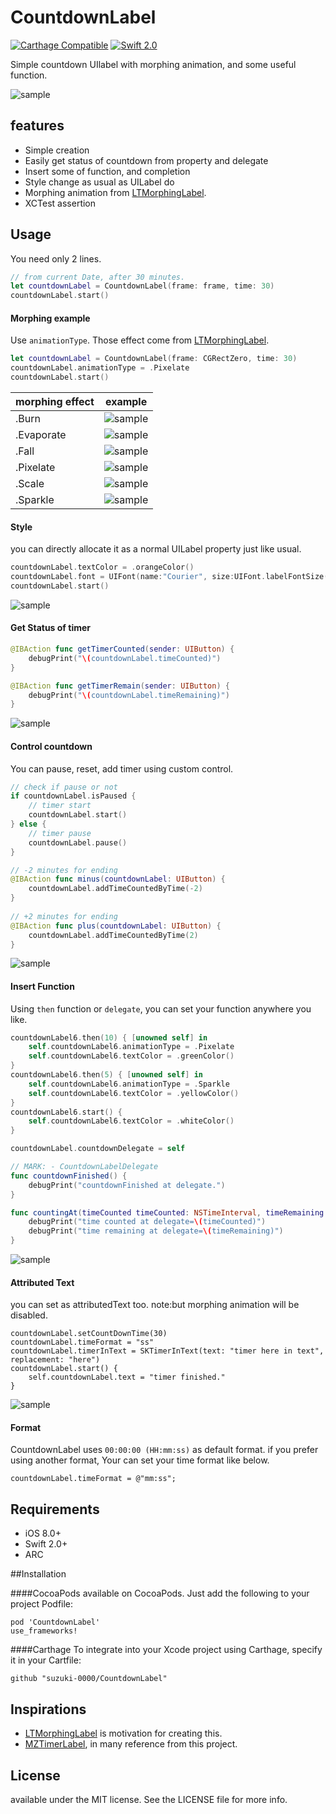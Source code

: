 CountdownLabel
========================

[![Carthage Compatible](https://img.shields.io/badge/Carthage-compatible-4BC51D.svg?style=flat)](https://github.com/Carthage/Carthage)
[![Swift 2.0](https://img.shields.io/badge/Swift-2.0-orange.svg?style=flat)](https://developer.apple.com/swift/)

Simple countdown UIlabel with morphing animation, and some useful function.

![sample](Screenshots/example01.gif)

## features
- Simple creation
- Easily get status of countdown from property and delegate
- Insert some of function, and completion
- Style change as usual as UILabel do
- Morphing animation from [LTMorphingLabel](https://github.com/lexrus/LTMorphingLabel).
- XCTest assertion

## Usage
You need only 2 lines. 

```swift
// from current Date, after 30 minutes.
let countdownLabel = CountdownLabel(frame: frame, time: 30)
countdownLabel.start()
```

#### Morphing example
Use `animationType`.
Those effect come from [LTMorphingLabel](https://github.com/lexrus/LTMorphingLabel).

```swift
let countdownLabel = CountdownLabel(frame: CGRectZero, time: 30)
countdownLabel.animationType = .Pixelate
countdownLabel.start()
```

| morphing effect | example | 
| -------- |--------- | 
| .Burn |  ![sample](Screenshots/exampleBurn.gif) |
| .Evaporate |  ![sample](Screenshots/exampleEvaporate.gif) |
| .Fall |  ![sample](Screenshots/exampleFall.gif) |
| .Pixelate | ![sample](Screenshots/examplePixelate.gif) |   
| .Scale | ![sample](Screenshots/exampleScale.gif) |   
| .Sparkle | ![sample](Screenshots/exampleSparkle.gif) |

#### Style
you can directly allocate it as a normal UILabel property just like usual.

```swift
countdownLabel.textColor = .orangeColor()
countdownLabel.font = UIFont(name:"Courier", size:UIFont.labelFontSize())
countdownLabel.start()
```

![sample](Screenshots/example02.gif) 

#### Get Status of timer
```swift
@IBAction func getTimerCounted(sender: UIButton) {
    debugPrint("\(countdownLabel.timeCounted)")
}

@IBAction func getTimerRemain(sender: UIButton) {
    debugPrint("\(countdownLabel.timeRemaining)")
}
```

![sample](Screenshots/example03.gif) 

#### Control countdown
You can pause, reset, add timer using custom control.

```swift
// check if pause or not
if countdownLabel.isPaused {
    // timer start
    countdownLabel.start()
} else {
    // timer pause
    countdownLabel.pause()
}
```

```swift
// -2 minutes for ending
@IBAction func minus(countdownLabel: UIButton) {
    countdownLabel.addTimeCountedByTime(-2)
}
    
// +2 minutes for ending
@IBAction func plus(countdownLabel: UIButton) {
    countdownLabel.addTimeCountedByTime(2)
}
```

![sample](Screenshots/example04.gif) 

#### Insert Function
Using `then` function or `delegate`, you can set your function anywhere you like.

```swift
countdownLabel6.then(10) { [unowned self] in
    self.countdownLabel6.animationType = .Pixelate
    self.countdownLabel6.textColor = .greenColor()
}
countdownLabel6.then(5) { [unowned self] in
    self.countdownLabel6.animationType = .Sparkle
    self.countdownLabel6.textColor = .yellowColor()
}
countdownLabel6.start() {
    self.countdownLabel6.textColor = .whiteColor()
}
```

```swift
countdownLabel.countdownDelegate = self

// MARK: - CountdownLabelDelegate
func countdownFinished() {
    debugPrint("countdownFinished at delegate.")
}

func countingAt(timeCounted timeCounted: NSTimeInterval, timeRemaining: NSTimeInterval) {
    debugPrint("time counted at delegate=\(timeCounted)")
    debugPrint("time remaining at delegate=\(timeRemaining)")
}
```

![sample](Screenshots/example06.gif) 

#### Attributed Text
you can set as attributedText too. note:but morphing animation will be disabled.
```
countdownLabel.setCountDownTime(30)
countdownLabel.timeFormat = "ss"
countdownLabel.timerInText = SKTimerInText(text: "timer here in text", replacement: "here")
countdownLabel.start() {
    self.countdownLabel.text = "timer finished."
}
```

![sample](Screenshots/example07.gif) 


#### Format
CountdownLabel uses `00:00:00 (HH:mm:ss)` as default format.
if you prefer using another format, Your can set your time format like below.

`countdownLabel.timeFormat = @"mm:ss";`

## Requirements
- iOS 8.0+
- Swift 2.0+
- ARC

##Installation

####CocoaPods
available on CocoaPods. Just add the following to your project Podfile:
```
pod 'CountdownLabel'
use_frameworks!
```

####Carthage
To integrate into your Xcode project using Carthage, specify it in your Cartfile:

```ogdl
github "suzuki-0000/CountdownLabel"
```

## Inspirations
* [LTMorphingLabel](https://github.com/lexrus/LTMorphingLabel) is motivation for creating this.
* [MZTimerLabel](https://github.com/mineschan/MZTimerLabel), in many reference from this project.

## License
available under the MIT license. See the LICENSE file for more info.

